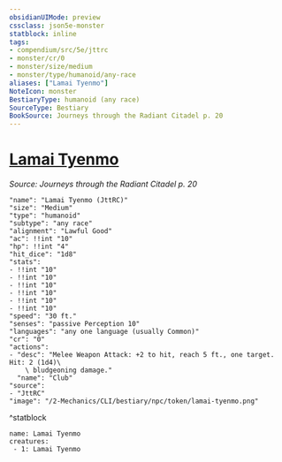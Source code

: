 ```yaml
---
obsidianUIMode: preview
cssclass: json5e-monster
statblock: inline
tags:
- compendium/src/5e/jttrc
- monster/cr/0
- monster/size/medium
- monster/type/humanoid/any-race
aliases: ["Lamai Tyenmo"]
NoteIcon: monster
BestiaryType: humanoid (any race)
SourceType: Bestiary
BookSource: Journeys through the Radiant Citadel p. 20
---
```

# [Lamai Tyenmo](2-Mechanics/CLI/bestiary/npc/lamai-tyenmo-jttrc.md)
*Source: Journeys through the Radiant Citadel p. 20*  

```statblock
"name": "Lamai Tyenmo (JttRC)"
"size": "Medium"
"type": "humanoid"
"subtype": "any race"
"alignment": "Lawful Good"
"ac": !!int "10"
"hp": !!int "4"
"hit_dice": "1d8"
"stats":
- !!int "10"
- !!int "10"
- !!int "10"
- !!int "10"
- !!int "10"
- !!int "10"
"speed": "30 ft."
"senses": "passive Perception 10"
"languages": "any one language (usually Common)"
"cr": "0"
"actions":
- "desc": "Melee Weapon Attack: +2 to hit, reach 5 ft., one target. Hit: 2 (1d4)\
    \ bludgeoning damage."
  "name": "Club"
"source":
- "JttRC"
"image": "/2-Mechanics/CLI/bestiary/npc/token/lamai-tyenmo.png"
```
^statblock

```encounter-table
name: Lamai Tyenmo
creatures:
 - 1: Lamai Tyenmo
```